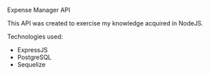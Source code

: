 Expense Manager API

This API was created to exercise my knowledge acquired in NodeJS.

Technologies used:
- ExpressJS
- PostgreSQL
- Sequelize

